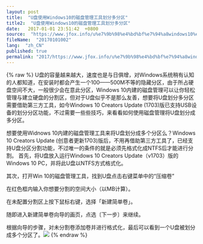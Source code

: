 ```yaml
---
layout: post
title:  "U盘使用Windows10的磁盘管理工具划分多分区"
title2:  "U盘使用Windows10的磁盘管理工具划分多分区"
date:   2017-01-01 23:51:42  +0800
source:  "https://www.jfox.info/u%e7%9b%98%e4%bd%bf%e7%94%a8windows10%e7%9a%84%e7%a3%81%e7%9b%98%e7%ae%a1%e7%90%86%e5%b7%a5%e5%85%b7%e5%88%92%e5%88%86%e5%a4%9a%e5%88%86%e5%8c%ba.html"
fileName:  "20170101002"
lang:  "zh_CN"
published: true
permalink: "2017/https://www.jfox.info/u%e7%9b%98%e4%bd%bf%e7%94%a8windows10%e7%9a%84%e7%a3%81%e7%9b%98%e7%ae%a1%e7%90%86%e5%b7%a5%e5%85%b7%e5%88%92%e5%88%86%e5%a4%9a%e5%88%86%e5%8c%ba.html"
---
```

{% raw %}
U盘的容量越来越大，速度也是与日俱增，对Windows系统稍有认知的人都知道，在安装时都会产生一个100——500M不等的隐藏分区，由于所占硬盘空间不大，一般很少会在意此分区，Windows 10内建的磁盘管理可以让你轻松管理与建立硬盘的分割区，但对于U盘似乎不是那么友善，想要将U盘划分多分区需要借助第三方工具，如今Windows 10 Creators Update (1703)版已支持USB设备的划分分区功能，不过需要一些些技巧，来看看如何使用磁盘管理将U盘划分成多分区。

想要使用Widnows 10内建的磁盘管理工具来将U盘划分成多个分区么？Windows 10 Creators Update (创意者更新1703)版后，不用再借助第三方工具了，已经支持U盘分区分割功能，不过唯一的条件的就是必须先格式化成NTFS后才能进行分割。
首先，将U盘放入运行Windows 10 Creators Update（v1703）版的Windows 10 PC，并将此U盘以NTFS方式格式化。

其次，打开Win 10的磁盘管理工具，找到U盘点击右键菜单中的“压缩卷”

在红色框内输入你想要分割的空间大小（以MB计算）。

在未配置分割区上按下鼠标右键，选择「新建简单卷」。

随即进入新建简单卷向导的画页，点选〔下一步〕来继续。

根据向导的步骤，对未分割卷添加卷并进行格式化，最后可以看到一个U盘被划分成多个分区了。![](/wp-content/uploads/2017/06/win10-u-disk-05.jpg)
{% endraw %}
